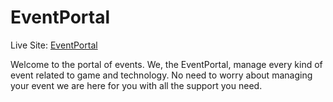 # EventPortal
Live Site: [EventPortal](https://eventportal-5fbab.web.app)

Welcome to the portal of events.
We, the EventPortal, manage every kind of event related to game and technology.
No need to worry about managing your event we are here for you with all the support you need.
